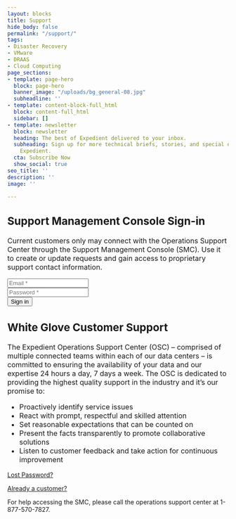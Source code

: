 ```yaml
---
layout: blocks
title: Support
hide_body: false
permalink: "/support/"
tags:
- Disaster Recovery
- VMware
- DRAAS
- Cloud Computing
page_sections:
- template: page-hero
  block: page-hero
  banner_image: "/uploads/bg_general-08.jpg"
  subheadline: ''
- template: content-block-full_html
  block: content-full_html
  sidebar: []
- template: newsletter
  block: newsletter
  heading: The best of Expedient delivered to your inbox.
  subheading: Sign up for more technical briefs, stories, and special offers from
    Expedient.
  cta: Subscribe Now
  show_social: true
seo_title: ''
description: ''
image: ''

---
```

<div class="w-full sm:w-8/12 pr-5 post pages" style="font-size: 1.15em;">
    <h2 id="significant-company-milestones">Support Management Console Sign-in</h2>
    <div class="flex mb-4 relative mt-0 ml-8">
        <div class="sm:w-10/12 w-full"><p>Current customers only may connect with the Operations Support Center through the Support Management Console (SMC). Use it to create or update requests and gain access to proprietary support contact information.</p>
            <div>
                <form id="signin" class="newsletterForm mt-12 mb-12 p-6 bg-lgrey rounded" action="https://support.expedient.com/login" method="post" _lpchecked="1">
                    <div class="w-full mb-4 text-center align-middle justify-center m-auto">
                        <input id="signin_email" name="signin[email]" placeholder="Email *" type="text" autocomplete="off" style="" class="w-full appearance-none p-6 text-xl text-gray-700 leading-tight focus:outline-none focus:shadow-outline">
                    </div>
                    <div class="w-full mb-4 text-center align-middle justify-center m-auto">
                        <input id="signin_password" name="signin[password]" placeholder="Password *" type="password" autocomplete="off" class="w-full appearance-none p-6 text-xl text-gray-700 leading-tight focus:outline-none focus:shadow-outline">
                    </div>
                    <input value="Sign in" type="submit" class="w-full sm:w-2/6 m-auto block bg-red px-5 py-3 text-bwhite font-bold text-base font-sans ctaButton mt-8 text-center">
                </form>
            </div>
            <h2>White Glove Customer Support</h2>
            <p>The Expedient Operations Support Center (OSC) – comprised of multiple connected teams within each of our data centers – is committed to ensuring the availability of your data and our expertise 24 hours a day, 7 days a week. The OSC is dedicated to providing the highest quality support in the industry and it’s our promise to:</p>
            <ul>
            <li>Proactively identify service issues</li>
            <li>React with prompt, respectful and skilled attention</li>
            <li>Set reasonable expectations that can be counted on</li>
            <li>Present the facts transparently to promote collaborative solutions</li>
            <li>Listen to customer feedback and take action for continuous improvement</li>
            </ul>
        </div>
    </div>
</div>
<div class="w-full sm:w-4/12 sm:pl-5 mt-6">
    <p>
        <span class="block bg-bwhite my-1 relative font-sans font-semibold text-base"><a class="text-red ctaLink text-base font-bold font-sans inline pb-1" href="https://support.expedient.com/passwordRequest">Lost Password?</a></span>
    </p>
    <p>
        <span class="block bg-bwhite my-1 relative font-sans font-semibold text-base"><a class="text-red ctaLink text-base font-bold font-sans inline pb-1" href="https://support.expedient.com/accountRequest">Already a customer?</a></span>
    </p>
    <p>
        <span class="block bg-bwhite my-1 relative font-sans text-base">For help accessing the SMC, please call the operations support center at 1-877-570-7827.</span>
    </p>
</div>
